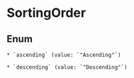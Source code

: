 
# SortingOrder

## Enum


    * `ascending` (value: `"Ascending"`)

    * `descending` (value: `"Descending"`)



